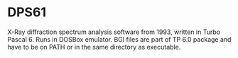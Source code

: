 # DPS61
X-Ray diffraction spectrum analysis software from 1993, written in Turbo Pascal 6. Runs in DOSBox emulator.
BGI files are part of TP 6.0 package and have to be on PATH or in the same directory as executable.
